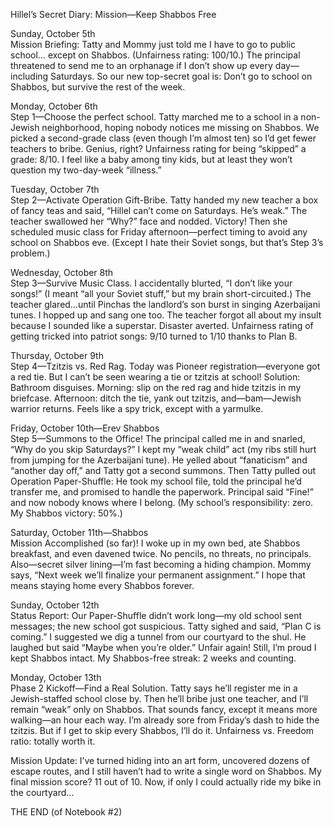 Hillel’s Secret Diary: Mission—Keep Shabbos Free

Sunday, October 5th  
Mission Briefing: Tatty and Mommy just told me I have to go to public school… except on Shabbos. (Unfairness rating: 100/10.) The principal threatened to send me to an orphanage if I don’t show up every day—including Saturdays. So our new top-secret goal is: Don’t go to school on Shabbos, but survive the rest of the week.

Monday, October 6th  
Step 1—Choose the perfect school. Tatty marched me to a school in a non-Jewish neighborhood, hoping nobody notices me missing on Shabbos. We picked a second-grade class (even though I’m almost ten) so I’d get fewer teachers to bribe. Genius, right? Unfairness rating for being “skipped” a grade: 8/10. I feel like a baby among tiny kids, but at least they won’t question my two-day-week “illness.”

Tuesday, October 7th  
Step 2—Activate Operation Gift-Bribe. Tatty handed my new teacher a box of fancy teas and said, “Hillel can’t come on Saturdays. He’s weak.” The teacher swallowed her “Why?” face and nodded. Victory! Then she scheduled music class for Friday afternoon—perfect timing to avoid any school on Shabbos eve. (Except I hate their Soviet songs, but that’s Step 3’s problem.)

Wednesday, October 8th  
Step 3—Survive Music Class. I accidentally blurted, “I don’t like your songs!” (I meant “all your Soviet stuff,” but my brain short-circuited.) The teacher glared…until Pinchas the landlord’s son burst in singing Azerbaijani tunes. I hopped up and sang one too. The teacher forgot all about my insult because I sounded like a superstar. Disaster averted. Unfairness rating of getting tricked into patriot songs: 9/10 turned to 1/10 thanks to Plan B.

Thursday, October 9th  
Step 4—Tzitzis vs. Red Rag. Today was Pioneer registration—everyone got a red tie. But I can’t be seen wearing a tie or tzitzis at school! Solution: Bathroom disguises. Morning: slip on the red rag and hide tzitzis in my briefcase. Afternoon: ditch the tie, yank out tzitzis, and—bam—Jewish warrior returns. Feels like a spy trick, except with a yarmulke.

Friday, October 10th—Erev Shabbos  
Step 5—Summons to the Office! The principal called me in and snarled, “Why do you skip Saturdays?” I kept my “weak child” act (my ribs still hurt from jumping for the Azerbaijani tune). He yelled about “fanaticism” and “another day off,” and Tatty got a second summons. Then Tatty pulled out Operation Paper-Shuffle: He took my school file, told the principal he’d transfer me, and promised to handle the paperwork. Principal said “Fine!” and now nobody knows where I belong. (My school’s responsibility: zero. My Shabbos victory: 50%.)

Saturday, October 11th—Shabbos  
Mission Accomplished (so far)! I woke up in my own bed, ate Shabbos breakfast, and even davened twice. No pencils, no threats, no principals. Also—secret silver lining—I’m fast becoming a hiding champion. Mommy says, “Next week we’ll finalize your permanent assignment.” I hope that means staying home every Shabbos forever.

Sunday, October 12th  
Status Report: Our Paper-Shuffle didn’t work long—my old school sent messages; the new school got suspicious. Tatty sighed and said, “Plan C is coming.” I suggested we dig a tunnel from our courtyard to the shul. He laughed but said “Maybe when you’re older.” Unfair again! Still, I’m proud I kept Shabbos intact. My Shabbos-free streak: 2 weeks and counting.

Monday, October 13th  
Phase 2 Kickoff—Find a Real Solution. Tatty says he’ll register me in a Jewish-staffed school close by. Then he’ll bribe just one teacher, and I’ll remain “weak” only on Shabbos. That sounds fancy, except it means more walking—an hour each way. I’m already sore from Friday’s dash to hide the tzitzis. But if I get to skip every Shabbos, I’ll do it. Unfairness vs. Freedom ratio: totally worth it.

Mission Update: I’ve turned hiding into an art form, uncovered dozens of escape routes, and I still haven’t had to write a single word on Shabbos. My final mission score? 11 out of 10. Now, if only I could actually ride my bike in the courtyard…

THE END (of Notebook #2)